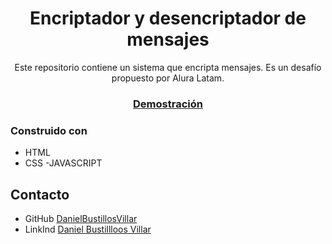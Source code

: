 
<h1 align="center">Encriptador y desencriptador de mensajes</h1>
<p align="center">Este repositorio contiene un sistema que encripta mensajes. Es un desafío propuesto por Alura Latam.</p>

<div align="center">
  <h3>
    <a href="https://danielbustillosvillar.github.io/encriptador">
      Demostración
    </a>
  </h3>
</div>

### Construido con

<!-- This section should list any major frameworks that you built your project using. Here are a few examples.-->

- HTML
- CSS
-JAVASCRIPT
## Contacto

- GitHub [DanielBustillosVillar](https://github.com/DanielBustillosVillar)
- LinkInd [Daniel Bustillloos Villar](https://www.linkedin.com/in/daniel-bustillos-marketingydesarrolloweb/)
